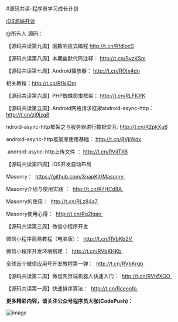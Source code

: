 #源码共读-程序员学习成长计划




[iOS源码共读](https://github.com/worldligang/CodeReading/blob/master/code/ios/ios.md)


@所有人 源码：  

【源码共读第九周】函数响应式编程
http://t.cn/RfdlocS

【源码共读第八周】本期幽默代码注释： 
http://t.cn/SyzKSm

【源码共读第七周】Android播放器： 
http://t.cn/RfXx4dn

相关教程：http://t.cn/RfIsjDm 

【源码共读第六周】PHP蜘蛛爬虫框架： 
http://t.cn/RLFIOfK

【源码共读第五周】Android网络请求框架android-async-http： 
http://t.cn/zj9jzg8 

ndroid-async-http框架之与服务器进行数据交互: 
http://t.cn/R2pkXuB 

android-async-http框架库使用基础： 
http://t.cn/RVjiWdx 

 android-async-http上传文件 ： 
http://t.cn/RVjiTX6 

【源码共读第四周】iOS开发自动布局  

Masonry：  
https://github.com/SnapKit/Masonry  

Masonry介绍与使用实践 ：  
http://t.cn/R7HCd8A  

Masonry的使用：  
http://t.cn/RLz84a7  

Masonry使用心得：  
http://t.cn/Rq2lqao  

【源码共读第三周】微信小程序开发  

微信小程序简易教程（电脑版）：  
http://t.cn/RVbKb2V  

微信小程序开发环境搭建 ：  
http://t.cn/RVbKHKb  

全球首个微信应用号开发教程第一弹：  
http://t.cn/RVbKrqb  

【源码共读第二周】微信网页端机器人快速入门：  
http://t.cn/RVhfXGO  

【源码共读第一周】快速排序算法：  
http://t.cn/Rceeofo   

**更多精彩内容，请关注公众号程序员大咖(CodePush)：**

![image](https://github.com/worldligang/CodeReading/blob/master/image/codepush.jpg)
